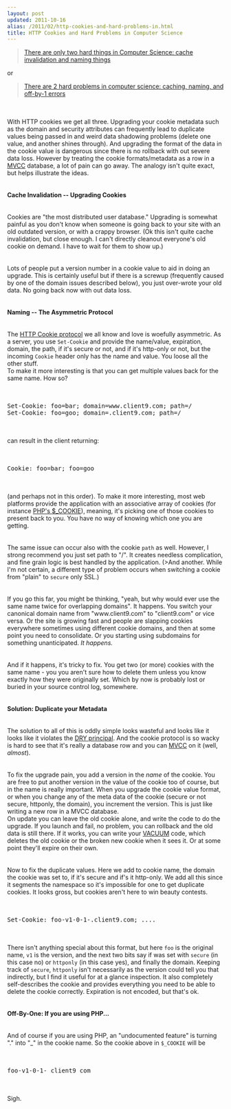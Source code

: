 ```yaml
---
layout: post
updated: 2011-10-16
alias: /2011/02/http-cookies-and-hard-problems-in.html
title: HTTP Cookies and Hard Problems in Computer Science
---
```

<blockquote>
<span class="Apple-style-span" style="font-family: inherit;"><a href="http://www.blogger.com/%E2%80%9Chttp://www.tbray.org/ongoing/When/200x/2005/12/23/UPI%22">There are only two hard things in Computer Science: cache invalidation and naming things</a> </span></blockquote>
<span class="Apple-style-span" style="font-family: inherit;">or </span><br />
<blockquote>
<span class="Apple-style-span" style="font-family: inherit;"><a href="http://twitter.com/kellan/status/11110460227">There are 2 hard problems in computer science: caching, naming, and off-by-1 errors</a> </span></blockquote>
<span class="Apple-style-span" style="font-family: inherit;"><br /></span><br />
<span class="Apple-style-span" style="font-family: inherit;">With HTTP cookies we get all three. Upgrading your cookie metadata such as the domain and security attributes can frequently lead to duplicate values being passed in and weird data shadowing problems (delete one value, and another shines through).   And upgrading the format of the data in the cookie value is dangerous since there is no rollback with out severe data loss. However by treating the cookie formats/metadata as a row in a <a href="http://en.wikipedia.org/wiki/Multiversion_concurrency_control">MVCC</a> database, a lot of pain can go away. The analogy isn't quite exact, but helps illustrate the ideas. </span><br />
<span class="Apple-style-span" style="font-family: inherit;"><br /></span><br />
<b><span class="Apple-style-span" style="font-family: inherit;">Cache Invalidation -- Upgrading Cookies</span></b><br />
<span class="Apple-style-span" style="font-family: inherit;"><br /></span><br />
<span class="Apple-style-span" style="font-family: inherit;">Cookies are "the most distributed user database."   Upgrading is somewhat painful as you don't know when someone is going back to your site with an old outdated version, or with a crappy browser.  (Ok this isn't quite cache invalidation, but close enough.  I can't directly cleanout everyone's old cookie on demand.  I have to wait for them to show up.) </span><br />
<span class="Apple-style-span" style="font-family: inherit;"><br /></span><br />
<span class="Apple-style-span" style="font-family: inherit;">Lots of people put a version number in a cookie value to aid in doing an upgrade.  This is certainly useful but if there is a screwup (frequently caused by one of the domain issues described below), you just over-wrote your old data.  No going back now with out data loss.</span><br />
<span class="Apple-style-span" style="font-family: inherit;"><br /></span><br />
<b><span class="Apple-style-span" style="font-family: inherit;">Naming -- The Asymmetric Protocol</span></b><br />
<span class="Apple-style-span" style="font-family: inherit;"><br /></span><br />
<span class="Apple-style-span" style="font-family: inherit;">The <a href="http://curl.haxx.se/rfc/cookie_spec.html">HTTP Cookie protocol</a> we all know and love is woefully asymmetric.  As a server, you use <code>Set-Cookie</code> and provide the name/value, expiration, domain, the path, if it's secure or not, and if it's http-only or not, but the incoming <code>Cookie</code> header only has the name and value.  You loose all the other stuff. </span><br />
<span class="Apple-style-span" style="font-family: inherit;">To make it more interesting is that you can get multiple values back for the same name.  How so?</span><br />
<span class="Apple-style-span" style="font-family: inherit;"><br /></span><br />
<pre><span class="Apple-style-span" style="font-family: inherit;">Set-Cookie: foo=bar; domain=www.client9.com; path=/
Set-Cookie: foo=goo; domain=.client9.com; path=/
</span></pre>
<span class="Apple-style-span" style="font-family: inherit;"><br /></span><br />
<span class="Apple-style-span" style="font-family: inherit;">can result in the client returning: </span><br />
<span class="Apple-style-span" style="font-family: inherit;"><br /></span><br />
<pre><span class="Apple-style-span" style="font-family: inherit;">Cookie: foo=bar; foo=goo
</span></pre>
<span class="Apple-style-span" style="font-family: inherit;"><br /></span><br />
<span class="Apple-style-span" style="font-family: inherit;">(and perhaps not in this order).  To make it more interesting, most web platforms  provide the application with an associative array of cookies (for instance <a href="http://php.net/manual/en/reserved.variables.cookies.php">PHP's $_COOKIE</a>), meaning, it's picking one of those cookies to present back to you.   You have no way of knowing which one you are getting. </span><br />
<span class="Apple-style-span" style="font-family: inherit;"><br /></span><br />
<span class="Apple-style-span" style="font-family: inherit;">The same issue can occur also with the cookie <code>path</code> as well.  However, I strong recommend you just set path to "/".  It creates needless complication, and fine grain logic is best handled by the application. (&gt;And another.  While I'm not certain, a different type of problem occurs when switching a cookie from "plain" to <code>secure</code> only SSL.)</span><br />
<span class="Apple-style-span" style="font-family: inherit;"><br /></span><br />
<span class="Apple-style-span" style="font-family: inherit;">If you go this far, you might be thinking, "yeah, but why would ever use the same name twice for overlapping domains".  It happens.  You switch your canonical domain name from "www.client9.com" to "client9.com" or vice versa.  Or the site is growing fast and people are slapping cookies everywhere sometimes using different cookie domains, and then at some point you need to consolidate.   Or you starting using subdomains for something unanticipated. <i>It happens.</i>  </span><br />
<span class="Apple-style-span" style="font-family: inherit;"><br /></span><br />
<span class="Apple-style-span" style="font-family: inherit;">And if it happens, it's tricky to fix.  You get two (or more) cookies with the same name - you you aren't sure how to delete them unless you know exactly how they were originally set.  Which by now is probably lost or buried in your source control log, somewhere.</span><br />
<span class="Apple-style-span" style="font-family: inherit;"><br /></span><br />
<b><span class="Apple-style-span" style="font-family: inherit;">Solution: Duplicate your Metadata</span></b><br />
<span class="Apple-style-span" style="font-family: inherit;"><br /></span><br />
<span class="Apple-style-span" style="font-family: inherit;">The solution to all of this is oddly simple looks wasteful and looks like it looks like it violates the <a href="http://www.blogger.com/blogger.g?blogID=8885167082319491081">DRY principal</a>.  And the cookie protocol is so wacky is hard to see that it's really a database row and you can <a href="http://en.wikipedia.org/wiki/Multiversion_concurrency_control">MVCC</a> on it (well, <i>almost</i>). </span><br />
<span class="Apple-style-span" style="font-family: inherit;"><br /></span><br />
<span class="Apple-style-span" style="font-family: inherit;">To fix the upgrade pain, you add a version in the <i>name</i> of the cookie.  You are free to put another version in the value of the cookie too of course, but in the name is really important.  When you upgrade the cookie value format, or when you change any of the meta data of the cookie (secure or not secure, httponly, the domain), you increment the version.  This is just like writing a new row in a MVCC database.</span><br />
<span class="Apple-style-span" style="font-family: inherit;">On update you can leave the old cookie alone, and write the code to do the upgrade.  If you launch and fail, no problem, you can rollback and the old data is still there.  If it works, you can write your <a href="http://www.postgresql.org/docs/9.0/static/sql-vacuum.html">VACUUM</a> code, which deletes the old cookie or the broken new cookie when it sees it.  Or at some point they'll expire on their own.</span><br />
<span class="Apple-style-span" style="font-family: inherit;"><br /></span><br />
<span class="Apple-style-span" style="font-family: inherit;">Now to fix the duplicate values.  Here we add to cookie name, the domain the cookie was set to, if it's secure and if's it http-only.  We add all this since it segments the namespace so it's impossible for one to get duplicate cookies.   It looks gross, but cookies aren't here to win beauty contests.</span><br />
<span class="Apple-style-span" style="font-family: inherit;"><br /></span><br />
<pre><span class="Apple-style-span" style="font-family: inherit;">Set-Cookie: foo-v1-0-1-.client9.com; ....
</span></pre>
<span class="Apple-style-span" style="font-family: inherit;"><br /></span><br />
<span class="Apple-style-span" style="font-family: inherit;">There isn't anything special about this format, but here <code>foo</code> is the original name, <code>v1</code> is the version, and the next two bits say if was set with <code>secure</code> (in this case no) or <code>httponly</code> (in this case yes), and finally the domain.  Keeping track of <code>secure</code>, <code>httponly</code> isn't necessarily as the version could tell you that indirectly, but I find it useful for at a glance inspection.  It also completely self-describes the cookie and provides everything you need to be able to delete the cookie correctly.  Expiration is not encoded, but that's ok.  </span><br />
<span class="Apple-style-span" style="font-family: inherit;"><br /></span><br />
<b><span class="Apple-style-span" style="font-family: inherit;">Off-By-One: If you are using PHP...</span></b><br />
<span class="Apple-style-span" style="font-family: inherit;"><br /></span><br />
<span class="Apple-style-span" style="font-family: inherit;">And of course if you are using PHP, an "undocumented feature" is turning "." into "_" in the cookie name.  So the cookie above in <code>$_COOKIE</code> will be</span><br />
<span class="Apple-style-span" style="font-family: inherit;"><br /></span><br />
<pre><span class="Apple-style-span" style="font-family: inherit;">foo-v1-0-1-_client9_com
</span></pre>
<span class="Apple-style-span" style="font-family: inherit;"><br /></span><br />
<span class="Apple-style-span" style="font-family: inherit;">Sigh.</span>